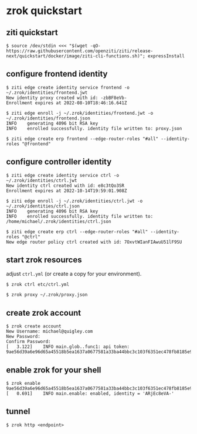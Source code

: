 # zrok quickstart

## ziti quickstart

```
$ source /dev/stdin <<< "$(wget -qO- https://raw.githubusercontent.com/openziti/ziti/release-next/quickstart/docker/image/ziti-cli-functions.sh)"; expressInstall
```

## configure frontend identity

```
$ ziti edge create identity service frontend -o ~/.zrok/identities/frontend.jwt
New identity proxy created with id: -zbBF8eVb-
Enrollment expires at 2022-08-10T18:46:16.641Z
```

```
$ ziti edge enroll -j ~/.zrok/identities/frontend.jwt -o ~/.zrok/identities/frontend.json
INFO    generating 4096 bit RSA key                  
INFO    enrolled successfully. identity file written to: proxy.json
```

```
$ ziti edge create erp frontend --edge-router-roles "#all" --identity-roles "@frontend"
```

## configure controller identity
```
$ ziti edge create identity service ctrl -o ~/.zrok/identities/ctrl.jwt 
New identity ctrl created with id: e8c3tQo3SR
Enrollment expires at 2022-10-14T19:59:01.908Z
```

```
$ ziti edge enroll -j ~/.zrok/identities/ctrl.jwt -o ~/.zrok/identities/ctrl.json
INFO    generating 4096 bit RSA key                  
INFO    enrolled successfully. identity file written to: /home/michael/.zrok/identities/ctrl.json 
```

```
$ ziti edge create erp ctrl --edge-router-roles "#all" --identity-roles "@ctrl"
New edge router policy ctrl created with id: 7OxvtWIanFIAwuU51lF9SU
```

## start zrok resources

adjust `ctrl.yml` (or create a copy for your environment).

```
$ zrok ctrl etc/ctrl.yml
```

```
$ zrok proxy ~/.zrok/proxy.json
```

## create zrok account

```
$ zrok create account 
New Username: michael@quigley.com
New Password: 
Confirm Password: 
[   3.122]    INFO main.glob..func1: api token: 9ae56d39a6e96d65a45518b5ea1637a0677581a33ba44bbc3c103f6351ec478fb8185e97a993382ed2daa26720d40b052824dbce5ef38874c82893f33e445b06
```

## enable zrok for your shell

```
$ zrok enable 9ae56d39a6e96d65a45518b5ea1637a0677581a33ba44bbc3c103f6351ec478fb8185e97a993382ed2daa26720d40b052824dbce5ef38874c82893f33e445b06
[   0.691]    INFO main.enable: enabled, identity = 'ARjEc8eVA-'
```

## tunnel

```
$ zrok http <endpoint>
```